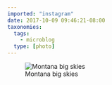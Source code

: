 ```yaml
---
imported: "instagram"
date: 2017-10-09 09:46:21-08:00
taxonomies:
  tags:
    - microblog
  type: [photo]
---
```

<figure>
  <img src="/media/images/photos/2017/10/66a96e3fa15b838eb983aa888d54ab71.jpg" title="Montana big skies"/>
  <figcaption>Montana big skies</figcaption>
</figure>

